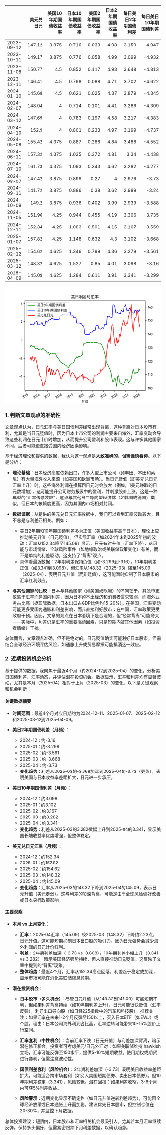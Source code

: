 |            |   美元兑日元 |   美国10年期国债收益率 |   日本10年期国债收益率 |   美国2年期国债收益率 |   日本2年期国债收益率 |   每日美日2年期国债利差 |   每日美日10年期国债利差 |
|:-----------|-------------:|-----------------------:|-----------------------:|----------------------:|----------------------:|------------------------:|-------------------------:|
| 2023-09-12 |       147.12 |                  3.875 |                  0.716 |                 0.033 |                  4.98 |                   3.159 |                   -4.947 |
| 2023-10-11 |       149.17 |                  3.875 |                  0.776 |                 0.058 |                  4.99 |                   3.099 |                   -4.932 |
| 2023-11-08 |       150.77 |                  4.5   |                  0.852 |                 0.117 |                  4.93 |                   3.648 |                   -4.813 |
| 2023-12-11 |       146.41 |                  4.5   |                  0.798 |                 0.088 |                  4.71 |                   3.702 |                   -4.622 |
| 2024-01-10 |       145.68 |                  4.5   |                  0.621 |                 0.025 |                  4.37 |                   3.879 |                   -4.345 |
| 2024-02-07 |       148.04 |                  4     |                  0.714 |                 0.101 |                  4.41 |                   3.286 |                   -4.309 |
| 2024-03-12 |       147.69 |                  4     |                  0.783 |                 0.197 |                  4.58 |                   3.217 |                   -4.383 |
| 2024-04-10 |       152.9  |                  4     |                  0.801 |                 0.233 |                  4.97 |                   3.199 |                   -4.737 |
| 2024-05-08 |       155.42 |                  4.375 |                  0.887 |                 0.288 |                  4.84 |                   3.488 |                   -4.552 |
| 2024-06-11 |       157.32 |                  4.375 |                  1.035 |                 0.372 |                  4.81 |                   3.34  |                   -4.438 |
| 2024-07-10 |       161.73 |                  4.375 |                  1.093 |                 0.343 |                  4.62 |                   3.282 |                   -4.277 |
| 2024-08-07 |       147.42 |                  3.875 |                  0.899 |                 0.27  |                  4    |                   2.976 |                   -3.73  |
| 2024-09-11 |       141.72 |                  3.875 |                  0.886 |                 0.38  |                  3.62 |                   2.989 |                   -3.24  |
| 2024-10-09 |       149.2  |                  3.875 |                  0.936 |                 0.402 |                  3.99 |                   2.939 |                   -3.588 |
| 2024-11-05 |       151.96 |                  4.25  |                  0.944 |                 0.455 |                  4.19 |                   3.306 |                   -3.735 |
| 2024-12-11 |       152.34 |                  4.25  |                  1.083 |                 0.591 |                  4.15 |                   3.167 |                   -3.559 |
| 2025-01-07 |       157.82 |                  4.25  |                  1.148 |                 0.632 |                  4.3  |                   3.102 |                   -3.668 |
| 2025-02-12 |       154.62 |                  4.625 |                  1.346 |                 0.799 |                  4.36 |                   3.279 |                   -3.561 |
| 2025-03-12 |       148.32 |                  4.625 |                  1.527 |                 0.85  |                  4.01 |                   3.098 |                   -3.16  |
| 2025-04-09 |       145.09 |                  4.625 |                  1.284 |                 0.611 |                  3.91 |                   3.341 |                   -3.299 |

![图](us_japan_interest.png)

### 1. 判断文章观点的准确性

文章观点认为，日元汇率与美日国债利差经常出现背离，这种背离对日本股市有利，尤其是当日元贬值时，因为日本上市公司的利润主要来自海外，汇率变动会导致这些利润在日元计价时增加，从而提升公司盈利和股市表现。这与许多其他国家不同，后者可能更直接受国内经济因素影响。

基于经济理论和提供的数据，我认为这一观点是**大致准确的，但需谨慎看待**。以下是分析：

- **理论基础**：日本经济高度依赖出口，许多大型上市公司（如丰田、本田和索尼）有大量海外收入来源（如美国和欧洲市场）。当日元贬值（即美元兑日元汇率上升）时，这些海外利润在换算回日元时会放大（例如，1美元赚取的日元数增加），这可能提升公司财务报表中的盈利，并刺激股价上涨。这是一种典型的“汇率传导效应”，这点与其他出口导向型经济体（如韩国或德国）类似，但日本的依赖度更高，因为其国内市场相对封闭。

- **数据证据**：从提供的美元兑日元汇率数据中，我们可以看到汇率波动较大，且不总是与利差正相关。例如：
  - 美日2年期和10年期国债利差多为正值（美国收益率高于日本），理论上应推动美元升值（日元贬值）。但实际汇率（如2024年末到2025年初的波动：汇率从152.34降至145.09）显示，日元有时升值（汇率下降），这可能与市场情绪、全球风险事件（如地缘政治或美联储政策变化）有关，而不是单纯的利差驱动。这支持了“背离”观点。
  - 具体看最近数据：2年期利差保持负值（如-3.299到-3.16），10年期利差正值（如3.341到3.098），但汇率从148.32（2025-03）降至145.09（2025-04），表明日元升值（而非贬值），这可能暂时抑制了日本股市的汇率红利效应。

- **与其他国家的比较**：日本与其他国家（如美国或欧洲）的不同在于，其股市更敏感于汇率而非国内利差，因为日本的本土经济和消费者需求较弱，而海外业务占比高（据国际数据，日本出口占GDP比例约15-20%）。在美国，汇率变动可能更多受国内通胀和利差影响，而非直接利好股市；在中国，汇率政策更受政府干预。因此，文章的观点在日本语境下是合理的，但“经常背离”可能夸大——实际中，利差仍是汇率的重要驱动因素，只是短期内被其他因素（如投资者情绪）干扰。

总体而言，文章观点准确，但不是绝对的。日元贬值确实可能利好日本股市，但需结合全球经济环境评估风险，如通胀上升或贸易摩擦可能抵消这一效应。

### 2. 近期投资机会分析

基于提供的数据，我聚焦于最近4个月（约2024-12到2025-04）的变化，分析美日国债利差、汇率动态，并评估潜在投资机会。数据显示，汇率和利差均有显著波动，尤其是本月（2025-04）相对于上月（2025-03）的变化。以下是关键观察和机会判断：

#### 关键数据摘要
- **时间范围**：最近4个月对应日期约为2024-12-11、2025-01-07、2025-02-12和2025-03-12到2025-04-09。
- **美日2年期国债利差（月频）**：
  - 2024-12：约-3.16
  - 2025-01：约-3.299
  - 2025-02：约-3.561
  - 2025-03：约-3.668
  - 2025-04：约-3.73
  - **变化趋势**：利差从2025-03的-3.668加深到2025-04的-3.73（更负），表明美国与日本收益率差距扩大，日元进一步承压。
  
- **美日10年期国债利差（月频）**：
  - 2024-12：约3.098
  - 2025-01：约3.102
  - 2025-02：约3.167
  - 2025-03：约3.282
  - 2025-04：约3.341
  - **变化趋势**：利差从2025-03的3.282微幅上升到2025-04的3.341，显示美国长端收益率优势增强，但整体稳定。

- **美元兑日元汇率（月频）**：
  - 2024-12：约152.34
  - 2025-01：约157.82
  - 2025-02：约154.62
  - 2025-03：约148.32
  - 2025-04：约145.09
  - **变化趋势**：汇率从2025-03的148.32下降到2025-04的145.09，表示日元升值（美元走弱）。这与利差的加深背离，可能是由于全球风险偏好改善或日本央行政策影响。

#### 主要观察
- **本月 vs 上月变化**：
  - **汇率**：2025-04汇率（145.09）较2025-03（148.32）下降约2.23点，日元升值。这可能短期抑制日本出口股的吸引力，因为日元强势会减少海外利润的日元计价红利。
  - **利差**：2年期利差加深（-3.73 vs -3.668），10年期利差小幅上升（3.341 vs 3.282），暗示美国经济强势持续，但未直接推动日元贬值。这反映了文章中提到的“背离”现象。
  - **整体趋势**：最近4个月，汇率从152.34高点回落，利差趋于稳定或加深，显示市场可能在消化美联储降息预期。

- **潜在投资机会**：
  - **日本股市（多头机会）**：尽管日元升值（从148.32到145.09）可能短期不利，但如果利差背离持续（如10年期利差上升），日元可能很快贬值（汇率反弹），利好出口导向股（如日经225指数中的汽车和科技股）。推荐关注：如果汇率在未来1-2个月反弹至150以上，买入日本ETF（如EWJ）或个股。理由：日本公司海外利润占比高，汇率逆转可能带来10-15%股价上行空间。
  
  - **汇率套利（中性机会）**：当前汇率下跌（日元升值）与利差加深背离，暗示潜在修正机会。投资者可考虑美元/日元外汇对：如果美联储维持 hawkish 立场，汇率可能反弹至150水平，提供5-10%短期收益。使用期权或期货进行套利，但需注意波动性。

  - **国债利差套利（风险机会）**：2年期利差加深（-3.73）表明美日收益率差距扩大，可能适合跨市场套利（如买入美国短期债券、卖出日本债券）。但10年期利差稳定（3.341），风险较低。潜在回报：如果利差收窄，3-6个月内可获5%利差收益。

  - **风险警示**：近期变化显示不确定性（如日元升值逆转利差趋势），可能因全球经济放缓或日本通胀上升而加剧。建议优先日本股市，但控制仓位在20-30%，并监控下月数据。

总体投资建议：短期内，日本股市和汇率相关机会最吸引人，尤其若本月汇率继续反弹。保持多头偏好，但需紧密跟踪下月利差数据，以确认趋势。
